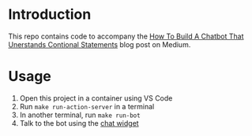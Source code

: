 # Introduction

This repo contains code to accompany the [How To Build A Chatbot That Unerstands Contional Statements](https://pub.towardsai.net/how-to-build-a-chatbot-that-understands-conditional-statements-39ea5a840d5) blog post on Medium.

# Usage

1. Open this project in a container using VS Code
2. Run `make run-action-server` in a terminal
3. In another terminal, run `make run-bot`
4. Talk to the bot using the [chat widget](ui/bot_ui.html)